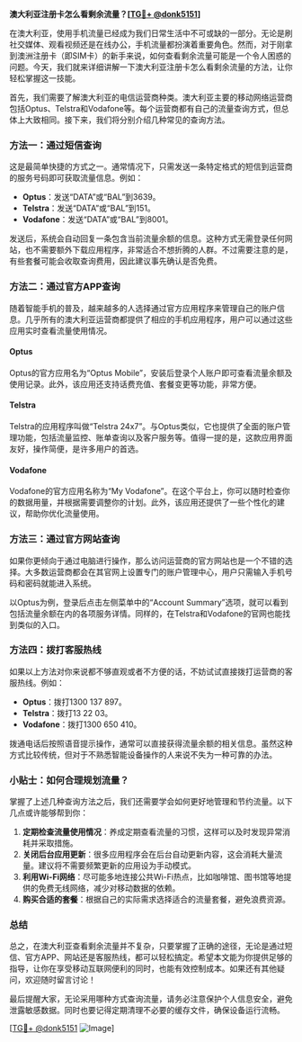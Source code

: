 **澳大利亚注册卡怎么看剩余流量？[[TG💪+ @donk5151](https://t.me/s/donk5151)]**

在澳大利亚，使用手机流量已经成为我们日常生活中不可或缺的一部分。无论是刷社交媒体、观看视频还是在线办公，手机流量都扮演着重要角色。然而，对于刚拿到澳洲注册卡（即SIM卡）的新手来说，如何查看剩余流量可能是一个令人困惑的问题。今天，我们就来详细讲解一下澳大利亚注册卡怎么看剩余流量的方法，让你轻松掌握这一技能。

首先，我们需要了解澳大利亚的电信运营商种类。澳大利亚主要的移动网络运营商包括Optus、Telstra和Vodafone等。每个运营商都有自己的流量查询方式，但总体上大致相同。接下来，我们将分别介绍几种常见的查询方法。

### 方法一：通过短信查询

这是最简单快捷的方式之一。通常情况下，只需发送一条特定格式的短信到运营商的服务号码即可获取流量信息。例如：

- **Optus**：发送“DATA”或“BAL”到3639。
- **Telstra**：发送“DATA”或“BAL”到151。
- **Vodafone**：发送“DATA”或“BAL”到8001。

发送后，系统会自动回复一条包含当前流量余额的信息。这种方式无需登录任何网站，也不需要额外下载应用程序，非常适合不想折腾的人群。不过需要注意的是，有些套餐可能会收取查询费用，因此建议事先确认是否免费。

### 方法二：通过官方APP查询

随着智能手机的普及，越来越多的人选择通过官方应用程序来管理自己的账户信息。几乎所有的澳大利亚运营商都提供了相应的手机应用程序，用户可以通过这些应用实时查看流量使用情况。

#### Optus

Optus的官方应用名为“Optus Mobile”，安装后登录个人账户即可查看流量余额及使用记录。此外，该应用还支持话费充值、套餐变更等功能，非常方便。

#### Telstra

Telstra的应用程序叫做“Telstra 24x7”。与Optus类似，它也提供了全面的账户管理功能，包括流量监控、账单查询以及客户服务等。值得一提的是，这款应用界面友好，操作简便，是许多用户的首选。

#### Vodafone

Vodafone的官方应用名称为“My Vodafone”。在这个平台上，你可以随时检查你的数据用量，并根据需要调整你的计划。此外，该应用还提供了一些个性化的建议，帮助你优化流量使用。

### 方法三：通过官方网站查询

如果你更倾向于通过电脑进行操作，那么访问运营商的官方网站也是一个不错的选择。大多数运营商都会在其官网上设置专门的账户管理中心，用户只需输入手机号码和密码就能进入系统。

以Optus为例，登录后点击左侧菜单中的“Account Summary”选项，就可以看到包括流量余额在内的各项服务详情。同样的，在Telstra和Vodafone的官网也能找到类似的入口。

### 方法四：拨打客服热线

如果以上方法对你来说都不够直观或者不方便的话，不妨试试直接拨打运营商的客服热线。例如：

- **Optus**：拨打1300 137 897。
- **Telstra**：拨打13 22 03。
- **Vodafone**：拨打1300 650 410。

拨通电话后按照语音提示操作，通常可以直接获得流量余额的相关信息。虽然这种方式比较传统，但对于不熟悉智能设备操作的人来说不失为一种可靠的办法。

### 小贴士：如何合理规划流量？

掌握了上述几种查询方法之后，我们还需要学会如何更好地管理和节约流量。以下几点或许能够帮到你：

1. **定期检查流量使用情况**：养成定期查看流量的习惯，这样可以及时发现异常消耗并采取措施。
2. **关闭后台应用更新**：很多应用程序会在后台自动更新内容，这会消耗大量流量。建议将不需要频繁更新的应用设为手动模式。
3. **利用Wi-Fi网络**：尽可能多地连接公共Wi-Fi热点，比如咖啡馆、图书馆等地提供的免费无线网络，减少对移动数据的依赖。
4. **购买合适的套餐**：根据自己的实际需求选择适合的流量套餐，避免浪费资源。

### 总结

总之，在澳大利亚查看剩余流量并不复杂，只要掌握了正确的途径，无论是通过短信、官方APP、网站还是客服热线，都可以轻松搞定。希望本文能为你提供足够的指导，让你在享受移动互联网便利的同时，也能有效控制成本。如果还有其他疑问，欢迎随时留言讨论！

最后提醒大家，无论采用哪种方式查询流量，请务必注意保护个人信息安全，避免泄露敏感数据。同时也要记得定期清理不必要的缓存文件，确保设备运行流畅。

[[TG💪+ @donk5151](https://t.me/s/donk5151) ![Image](https://i.postimg.cc/rwNCRYN7/Snipaste-2025-04-30-17-27-05.png)]